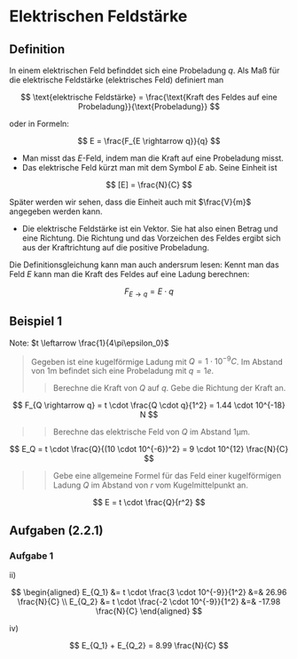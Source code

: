 # Elektrischen Feldstärke

## Definition

In einem elektrischen Feld befinddet sich eine Probeladung $q$. Als Maß für die elektrische Feldstärke (elektrisches Feld) definiert man

$$
\text{elektrische Feldstärke} = \frac{\text{Kraft des Feldes auf eine Probeladung}}{\text{Probeladung}}
$$

oder in Formeln:

$$
    E = \frac{F_{E \rightarrow q}}{q}
$$

- Man misst das $E$-Feld, indem man die Kraft auf eine Probeladung misst.
- Das elektrische Feld kürzt man mit dem Symbol $E$ ab. Seine Einheit ist

$$
[E] = \frac{N}{C}
$$

Später werden wir sehen, dass die Einheit auch mit $\frac{V}{m}$ angegeben werden kann.

- Die elektrische Feldstärke ist ein Vektor. Sie hat also einen Betrag und eine Richtung. Die Richtung und das Vorzeichen des Feldes ergibt sich aus der Kraftrichtung auf die positive Probeladung.

Die Definitionsgleichung kann man auch andersrum lesen: Kennt man das Feld $E$ kann man die Kraft des Feldes auf eine Ladung berechnen:

$$
F_{E \rightarrow q} = E \cdot q
$$

## Beispiel 1

Note: $t \leftarrow \frac{1}{4\pi\epsilon_0}$

> Gegeben ist eine kugelförmige Ladung mit $Q = 1 \cdot 10^{-9} C$. Im Abstand von 1m befindet sich eine Probeladung mit $q = 1e$.
> > Berechne die Kraft von $Q$ auf $q$. Gebe die Richtung der Kraft an.

$$
F_{Q \rightarrow q} = t \cdot \frac{Q \cdot q}{1^2} = 1.44 \cdot 10^{-18} N
$$

> > Berechne das elektrische Feld von $Q$ im Abstand 1µm.

$$
E_Q = t \cdot \frac{Q}{(10 \cdot 10^{-6})^2} = 9 \cdot 10^{12} \frac{N}{C}
$$

> > Gebe eine allgemeine Formel für das Feld einer kugelförmigen Ladung $Q$ im Abstand von $r$ vom Kugelmittelpunkt an.

$$
E = t \cdot \frac{Q}{r^2}
$$

## Aufgaben (2.2.1)

### Aufgabe 1

ii)

$$
\begin{aligned}
    E_{Q_1} &= t \cdot \frac{3 \cdot 10^{-9}}{1^2} &=& 26.96 \frac{N}{C} \\
    E_{Q_2} &= t \cdot \frac{-2 \cdot 10^{-9}}{1^2} &=& -17.98 \frac{N}{C}
\end{aligned}
$$

iv)

$$
E_{Q_1} + E_{Q_2} = 8.99 \frac{N}{C}
$$
